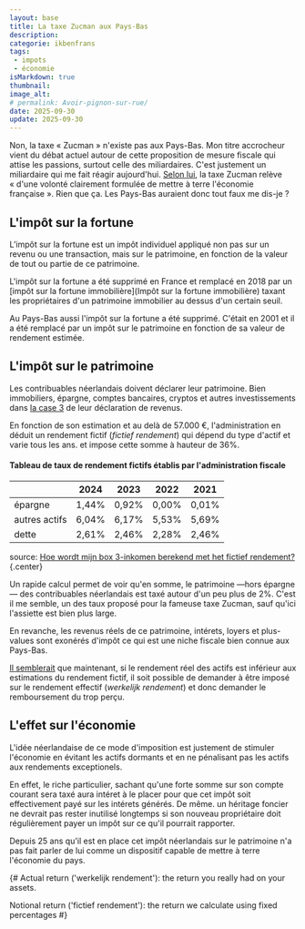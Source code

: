 ```yaml
---
layout: base
title: La taxe Zucman aux Pays-Bas
description: 
categorie: ikbenfrans
tags:
 - impots
 - économie
isMarkdown: true
thumbnail: 
image_alt: 
# permalink: Avoir-pignon-sur-rue/
date: 2025-09-30
update: 2025-09-30
---
```


Non, la taxe « Zucman » n'existe pas aux Pays-Bas. Mon titre accrocheur vient du débat actuel autour de cette proposition de mesure fiscale qui attise les passions, surtout celle des miliardaires. C'est justement un miliardaire qui me fait réagir aujourd'hui. [Selon lui](https://www.france24.com/fr/info-en-continu/20250920-bernard-arnault-sonne-la-charge-contre-la-taxe-zucman), la taxe Zucman relève « d'une volonté clairement formulée de mettre à terre l'économie française ». Rien que ça. Les Pays-Bas auraient donc tout faux me dis-je ?

## L'impôt sur la fortune

L’impôt sur la fortune est un impôt individuel appliqué non pas sur un revenu ou une transaction, mais sur le patrimoine, en fonction de la valeur de tout ou partie de ce patrimoine. 

L'impôt sur la fortune a été supprimé en France et remplacé en 2018 par un [impôt sur la fortune immobilière](Impôt sur la fortune immobilière) taxant les propriétaires d'un patrimoine immobilier au dessus d'un certain seuil. 

Au Pays-Bas aussi l'impôt sur la fortune a été supprimé. C'était en 2001 et il a été remplacé par un impôt sur le patrimoine en fonction de sa valeur de rendement estimée.

## L'impôt sur le patrimoine

Les contribuables néerlandais doivent déclarer leur patrimoine. Bien immobiliers, épargne, comptes bancaires, cryptos et autres investissements dans [la case 3](https://www.belastingdienst.nl/wps/wcm/connect/nl/box-3/box-3) de leur déclaration de revenus. 

En fonction de son estimation et au delà de 57.000 €, l'administration en déduit un rendement fictif (*fictief rendement*) qui dépend du type d'actif et varie tous les ans. et impose cette somme à hauteur de 36%.

#### Tableau de taux de rendement fictifs établis par l'administration fiscale

|               | 2024 | 2023 | 2022 | 2021 |
|---------------|------|------|------|------|
| épargne       |   1,44%   |  0,92%    |  0,00%    |  0,01%    |
| autres actifs |   6,04%   |  6,17%    |  5,53%    |  5,69%    |
| dette         |   2,61%   |  2,46%    |  2,28%    |  2,46%    |

source: [Hoe wordt mijn box 3-inkomen berekend met het fictief rendement?](https://www.belastingdienst.nl/wps/wcm/connect/nl/box-3/content/berekening-box-3-inkomen-fictief-rendement){.center}

Un rapide calcul permet de voir qu'en somme, le patrimoine —hors épargne— des contribuables néerlandais est taxé autour d'un peu plus de 2%. C'est il me semble, un des taux proposé pour la fameuse taxe Zucman, sauf qu'ici l'assiette est bien plus large.

En revanche, les revenus réels de ce patrimoine, intérets, loyers et plus-values sont exonérés d'impôt ce qui est une niche fiscale bien connue aux Pays-Bas.

[Il semblerait](https://www.belastingdienst.nl/wps/wcm/connect/nl/box-3/content/berekening-box-3-inkomen-fictief-rendement) que maintenant, si le rendement réel des actifs est inférieur aux estimations du rendement fictif, il soit possible de demander à être imposé sur le rendement effectif (*werkelijk rendement*) et donc demander le remboursement du trop perçu.

## L'effet sur l'économie

L'idée néerlandaise de ce mode d'imposition est justement de stimuler l'économie en évitant les actifs dormants et en ne pénalisant pas les actifs aux rendements exceptionels.

En effet, le riche particulier, sachant qu'une forte somme sur son compte courant sera taxé aura intéret à le placer pour que cet impôt soit effectivement payé sur les intérets générés. De même. un héritage foncier ne devrait pas rester inutilisé longtemps si son nouveau propriétaire doit régulièrement payer un impôt sur ce qu'il pourrait rapporter. 

Depuis 25 ans qu'il est en place cet impôt néerlandais sur le patrimoine n'a pas fait parler de lui comme un dispositif capable de mettre à terre l'économie du pays.

{# Actual return ('werkelijk rendement'): the return you really had on your assets.

Notional return ('fictief rendement'): the return we calculate using fixed percentages #}

<!-- 

taxe Zucman
https://gabriel-zucman.eu/files/report-g20.pdf

débats

https://lejournal.kessel.media/posts/pst_ec919fcde1df48fb9ba73d992433db25/ledito-pauvres-milliardaires

https://matt.kessel.media/posts/pst_f6c5ea5b33cf4f3189d3e7fd5bf9ec39/lidee-nest-plus-de-savoir-si-mais-quand


impots au PB
https://www.touteleurope.eu/economie-et-social/comparatif-impot-sur-la-fortune-dans-quels-pays-europeens-est-il-applique/
https://www.touteleurope.eu/economie-et-social/impot-sur-les-plus-riches-la-taxe-zucman-existe-t-elle-dans-les-pays-europeens/
https://www.expat.com/fr/guide/europe/pays-bas/11117-impots-aux-pays-bas.html#impots-fonciers-aux-pays-bas-6 
https://finance-xpat.com/fr/declaration-dimpots-pays-bas/
https://www.francaisdespaysbas.nl/archives/9990


pays-bas Box 3 
https://www.belastingdienst.nl/wps/wcm/connect/nl/box-3/box-3
https://www.belastingdienst.nl/wps/wcm/connect/nl/box-3/content/wat-is-mijn-werkelijk-rendement


-->